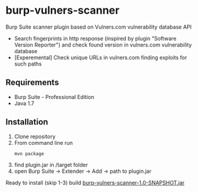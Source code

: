# burp-vulners-scanner
Burp Suite scanner plugin based on Vulners.com vulnerability database API
- Search fingerprints in http response (inspired by plugin "Software Version Reporter")
  and check found version in vulners.com vulnerability database
- [Experemental] Check unique URLs in vulners.com finding exploits for such paths


## Requirements

- Burp Suite - Professional Edition
- Java 1.7

## Installation

1. Clone repository
2. From command line run
     ```
     mvn package
     ```
3. find plugin.jar in /target folder
3. open Burp Suite -> Extender -> Add -> path to plugin.jar


Ready to install (skip 1-3) build [burp-vulners-scanner-1.0-SNAPSHOT.jar](https://github.com/vankyver/burp-vulners-scanner/blob/master/target/burp-vulners-scanner-1.0-SNAPSHOT.jar)